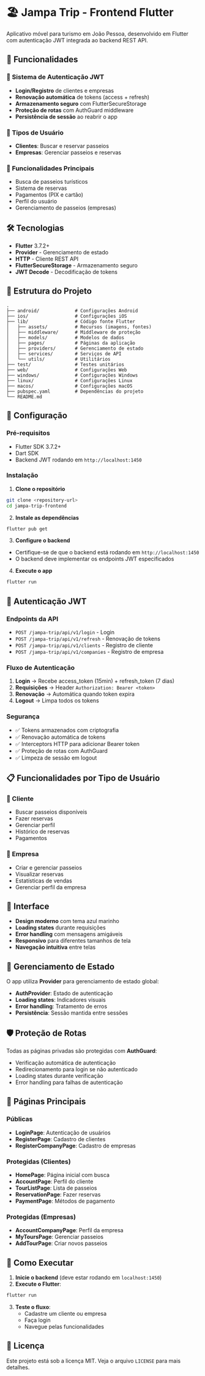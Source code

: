 # 🏖️ Jampa Trip - Frontend Flutter

Aplicativo móvel para turismo em João Pessoa, desenvolvido em Flutter com autenticação JWT integrada ao backend REST API.

## 🚀 Funcionalidades

### 🔐 Sistema de Autenticação JWT
- **Login/Registro** de clientes e empresas
- **Renovação automática** de tokens (access + refresh)
- **Armazenamento seguro** com FlutterSecureStorage
- **Proteção de rotas** com AuthGuard middleware
- **Persistência de sessão** ao reabrir o app

### 👥 Tipos de Usuário
- **Clientes**: Buscar e reservar passeios
- **Empresas**: Gerenciar passeios e reservas

### 🎯 Funcionalidades Principais
- Busca de passeios turísticos
- Sistema de reservas
- Pagamentos (PIX e cartão)
- Perfil do usuário
- Gerenciamento de passeios (empresas)

## 🛠️ Tecnologias

- **Flutter** 3.7.2+
- **Provider** - Gerenciamento de estado
- **HTTP** - Cliente REST API
- **FlutterSecureStorage** - Armazenamento seguro
- **JWT Decode** - Decodificação de tokens

## 📱 Estrutura do Projeto

```
.
├── android/             # Configurações Android
├── ios/                 # Configurações iOS
├── lib/                 # Código fonte Flutter
│   ├── assets/          # Recursos (imagens, fontes)
│   ├── middleware/      # Middleware de proteção
│   ├── models/          # Modelos de dados
│   ├── pages/           # Páginas da aplicação
│   ├── providers/       # Gerenciamento de estado
│   ├── services/        # Serviços de API
│   └── utils/           # Utilitários
├── test/                # Testes unitários
├── web/                 # Configurações Web
├── windows/             # Configurações Windows
├── linux/               # Configurações Linux
├── macos/               # Configurações macOS
├── pubspec.yaml         # Dependências do projeto
└── README.md
```

## 🔧 Configuração

### Pré-requisitos
- Flutter SDK 3.7.2+
- Dart SDK
- Backend JWT rodando em `http://localhost:1450`

### Instalação

1. **Clone o repositório**
```bash
git clone <repository-url>
cd jampa-trip-frontend
```

2. **Instale as dependências**
```bash
flutter pub get
```

3. **Configure o backend**
- Certifique-se de que o backend está rodando em `http://localhost:1450`
- O backend deve implementar os endpoints JWT especificados

4. **Execute o app**
```bash
flutter run
```

## 🔐 Autenticação JWT

### Endpoints da API
- `POST /jampa-trip/api/v1/login` - Login
- `POST /jampa-trip/api/v1/refresh` - Renovação de tokens
- `POST /jampa-trip/api/v1/clients` - Registro de cliente
- `POST /jampa-trip/api/v1/companies` - Registro de empresa

### Fluxo de Autenticação
1. **Login** → Recebe access_token (15min) + refresh_token (7 dias)
2. **Requisições** → Header `Authorization: Bearer <token>`
3. **Renovação** → Automática quando token expira
4. **Logout** → Limpa todos os tokens

### Segurança
- ✅ Tokens armazenados com criptografia
- ✅ Renovação automática de tokens
- ✅ Interceptors HTTP para adicionar Bearer token
- ✅ Proteção de rotas com AuthGuard
- ✅ Limpeza de sessão em logout

## 📋 Funcionalidades por Tipo de Usuário

### 👤 Cliente
- Buscar passeios disponíveis
- Fazer reservas
- Gerenciar perfil
- Histórico de reservas
- Pagamentos

### 🏢 Empresa
- Criar e gerenciar passeios
- Visualizar reservas
- Estatísticas de vendas
- Gerenciar perfil da empresa

## 🎨 Interface

- **Design moderno** com tema azul marinho
- **Loading states** durante requisições
- **Error handling** com mensagens amigáveis
- **Responsivo** para diferentes tamanhos de tela
- **Navegação intuitiva** entre telas

## 🔄 Gerenciamento de Estado

O app utiliza **Provider** para gerenciamento de estado global:

- **AuthProvider**: Estado de autenticação
- **Loading states**: Indicadores visuais
- **Error handling**: Tratamento de erros
- **Persistência**: Sessão mantida entre sessões

## 🛡️ Proteção de Rotas

Todas as páginas privadas são protegidas com **AuthGuard**:

- Verificação automática de autenticação
- Redirecionamento para login se não autenticado
- Loading states durante verificação
- Error handling para falhas de autenticação

## 📱 Páginas Principais

### Públicas
- **LoginPage**: Autenticação de usuários
- **RegisterPage**: Cadastro de clientes
- **RegisterCompanyPage**: Cadastro de empresas

### Protegidas (Clientes)
- **HomePage**: Página inicial com busca
- **AccountPage**: Perfil do cliente
- **TourListPage**: Lista de passeios
- **ReservationPage**: Fazer reservas
- **PaymentPage**: Métodos de pagamento

### Protegidas (Empresas)
- **AccountCompanyPage**: Perfil da empresa
- **MyToursPage**: Gerenciar passeios
- **AddTourPage**: Criar novos passeios

## 🚀 Como Executar

1. **Inicie o backend** (deve estar rodando em `localhost:1450`)
2. **Execute o Flutter**:
```bash
flutter run
```
3. **Teste o fluxo**:
   - Cadastre um cliente ou empresa
   - Faça login
   - Navegue pelas funcionalidades

## 📄 Licença

Este projeto está sob a licença MIT. Veja o arquivo `LICENSE` para mais detalhes.
